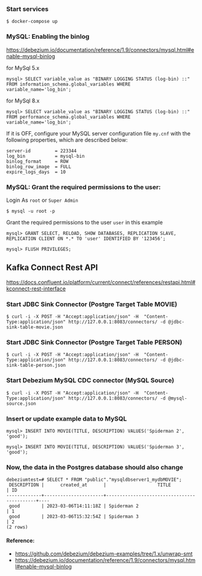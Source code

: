 ### Start services

```shell
$ docker-compose up
```

### MySQL: Enabling the binlog
https://debezium.io/documentation/reference/1.9/connectors/mysql.html#enable-mysql-binlog

for MySql 5.x
```shell
mysql> SELECT variable_value as "BINARY LOGGING STATUS (log-bin) ::" FROM information_schema.global_variables WHERE variable_name='log_bin';
```

for MySql 8.x
```shell
mysql> SELECT variable_value as "BINARY LOGGING STATUS (log-bin) ::" FROM performance_schema.global_variables WHERE variable_name='log_bin';
```

If it is OFF, configure your MySQL server configuration file `my.cnf` with the following properties, which are described below:
```shell
server-id         = 223344
log_bin           = mysql-bin
binlog_format     = ROW
binlog_row_image  = FULL
expire_logs_days  = 10
```

### MySQL: Grant the required permissions to the user:

Login As `root` or `Super Admin`
```shell
$ mysql -u root -p
```

Grant the required permissions to the user `user` in this example
```shell
mysql> GRANT SELECT, RELOAD, SHOW DATABASES, REPLICATION SLAVE, REPLICATION CLIENT ON *.* TO 'user' IDENTIFIED BY '123456';

mysql> FLUSH PRIVILEGES;
```

## Kafka Connect Rest API
https://docs.confluent.io/platform/current/connect/references/restapi.html#kconnect-rest-interface

### Start JDBC Sink Connector (Postgre Target Table MOVIE)
```shell
$ curl -i -X POST -H "Accept:application/json" -H  "Content-Type:application/json" http://127.0.0.1:8083/connectors/ -d @jdbc-sink-table-movie.json
```

### Start JDBC Sink Connector (Postgre Target Table PERSON)
```shell
$ curl -i -X POST -H "Accept:application/json" -H  "Content-Type:application/json" http://127.0.0.1:8083/connectors/ -d @jdbc-sink-table-person.json
```

### Start Debezium MySQL CDC connector (MySQL Source)

```shell
$ curl -i -X POST -H "Accept:application/json" -H  "Content-Type:application/json" http://127.0.0.1:8083/connectors/ -d @mysql-source.json
```

### Insert or update example data to MySQL
```
mysql> INSERT INTO MOVIE(TITLE, DESCRIPTION) VALUES('Spiderman 2', 'good');

mysql> INSERT INTO MOVIE(TITLE, DESCRIPTION) VALUES('Spiderman 3', 'good');
```

### Now, the data in the Postgres database should also change
```shell
debeziumtest=# SELECT * FROM "public"."mysqldbserver1_mydbMOVIE";
 DESCRIPTION |      created_at      |                   TITLE                    | ID 
-------------+----------------------+--------------------------------------------+----
 good        | 2023-03-06T14:11:18Z | Spiderman 2                                | 1
 good        | 2023-03-06T15:32:54Z | Spiderman 3                                | 2
(2 rows)
```

#### Reference:
- https://github.com/debezium/debezium-examples/tree/1.x/unwrap-smt
- https://debezium.io/documentation/reference/1.9/connectors/mysql.html#enable-mysql-binlog